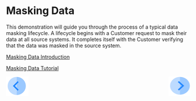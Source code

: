 # Masking Data

This demonstration will guide you through the process of a typical data masking lifecycle. A lifecycle begins with a Customer request to mask their data at all source systems. It completes itself with the Customer verifying that the data was masked in the source system.

[Masking Data Introduction](02_Masking_Data_Introduction.md)

[Masking Data Tutorial](03_01_Masking_Data_Tutorial.md)



[![Previous](../images/Previous.png)](../README.md)[<img align="right" width="60" height="54" src="../images/Next.png">](02_Masking_Data_Introduction.md)

